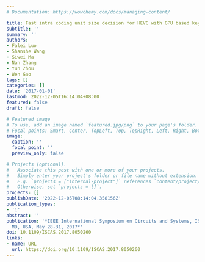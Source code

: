 ```yaml
---
# Documentation: https://wowchemy.com/docs/managing-content/

title: Fast intra coding unit size decision for HEVC with GPU based keypoint detection
subtitle: ''
summary: ''
authors:
- Falei Luo
- Shanshe Wang
- Siwei Ma
- Nan Zhang
- Yun Zhou
- Wen Gao
tags: []
categories: []
date: '2017-01-01'
lastmod: 2022-12-05T16:14:04+08:00
featured: false
draft: false

# Featured image
# To use, add an image named `featured.jpg/png` to your page's folder.
# Focal points: Smart, Center, TopLeft, Top, TopRight, Left, Right, BottomLeft, Bottom, BottomRight.
image:
  caption: ''
  focal_point: ''
  preview_only: false

# Projects (optional).
#   Associate this post with one or more of your projects.
#   Simply enter your project's folder or file name without extension.
#   E.g. `projects = ["internal-project"]` references `content/project/deep-learning/index.md`.
#   Otherwise, set `projects = []`.
projects: []
publishDate: '2022-12-05T08:14:04.358156Z'
publication_types:
- '1'
abstract: ''
publication: '*IEEE International Symposium on Circuits and Systems, ISCAS 2017, Baltimore,
  MD, USA, May 28-31, 2017*'
doi: 10.1109/ISCAS.2017.8050260
links:
- name: URL
  url: https://doi.org/10.1109/ISCAS.2017.8050260
---
```

